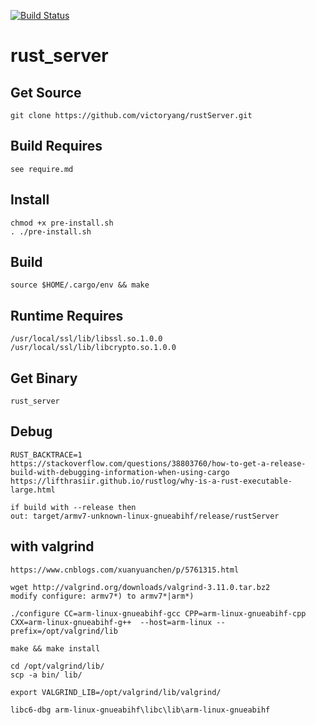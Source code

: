 [![Build Status](https://travis-ci.org/victoryang/rustServer.svg?branch=master)](https://travis-ci.org/victoryang/rustServer)

# rust_server

## Get Source
    git clone https://github.com/victoryang/rustServer.git

## Build Requires
	see require.md

## Install
    chmod +x pre-install.sh
    . ./pre-install.sh

## Build
    source $HOME/.cargo/env && make

## Runtime Requires
	/usr/local/ssl/lib/libssl.so.1.0.0
	/usr/local/ssl/lib/libcrypto.so.1.0.0

## Get Binary	
    rust_server

## Debug
	RUST_BACKTRACE=1
	https://stackoverflow.com/questions/38803760/how-to-get-a-release-build-with-debugging-information-when-using-cargo
	https://lifthrasiir.github.io/rustlog/why-is-a-rust-executable-large.html

	if build with --release then
	out: target/armv7-unknown-linux-gnueabihf/release/rustServer

## with valgrind
	https://www.cnblogs.com/xuanyuanchen/p/5761315.html

	wget http://valgrind.org/downloads/valgrind-3.11.0.tar.bz2
	modify configure: armv7*) to armv7*|arm*)
	
	./configure CC=arm-linux-gnueabihf-gcc CPP=arm-linux-gnueabihf-cpp CXX=arm-linux-gnueabihf-g++  --host=arm-linux --prefix=/opt/valgrind/lib

	make && make install

	cd /opt/valgrind/lib/
	scp -a bin/ lib/

	export VALGRIND_LIB=/opt/valgrind/lib/valgrind/

	libc6-dbg arm-linux-gnueabihf\libc\lib\arm-linux-gnueabihf